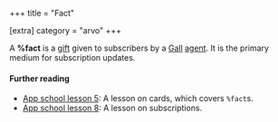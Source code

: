 +++
title = "Fact"

[extra]
category = "arvo"
+++

A **%fact** is a [gift](/reference/glossary/gift) given to subscribers by a
[Gall](/reference/glossary/gall) [agent](/reference/glossary/agent). It is the
primary medium for subscription updates.

#### Further reading

- [App school lesson 5](/guides/core/app-school/5-cards): A lesson on cards,
  which covers `%fact`s.
- [App school lesson 8](/guides/core/app-school/8-subscriptions): A lesson on
  subscriptions.
